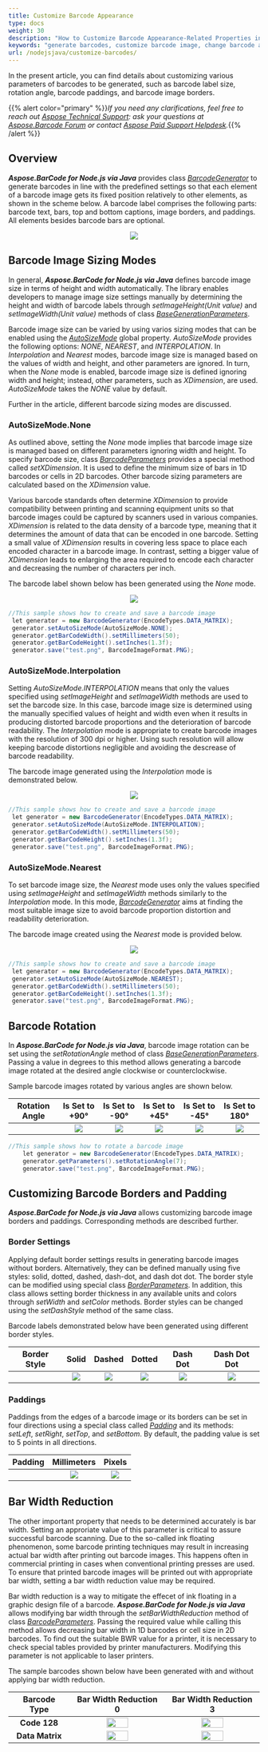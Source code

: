 ```yaml
---
title: Customize Barcode Appearance
type: docs
weight: 30
description: "How to Customize Barcode Appearance-Related Properties in Aspose.BarCode for Node.js via Java"
keywords: "generate barcodes, customize barcode image, change barcode appearance, barcode appearance in Node.js, customize barcodes, work with barcode image, generate barcodes in Aspose.BarCode"
url: /nodejsjava/customize-barcodes/
---
```

In the present article, you can find details about customizing various parameters of barcodes to be generated, such as barcode label size, rotation angle, barcode paddings, and barcode image borders.

{{% alert color="primary" %}}*If you need any clarifications, feel free to reach out [Aspose Technical Support](/barcode/nodejsjava/technical-support/): ask your questions at [Aspose.Barcode Forum](https://forum.aspose.com/c/barcode/13) or contact [Aspose Paid Support Helpdesk](https://helpdesk.aspose.com/).*{{% /alert %}}

## **Overview**
***Aspose.BarCode for Node.js via Java*** provides class [*BarcodeGenerator*](https://reference.aspose.com/barcode/nodejs/BarcodeGenerator) to generate barcodes in line with the predefined settings so that each element of a barcode image gets its fixed position relatively to other elements, as shown in the scheme below. A barcode label comprises the following parts: barcode text, bars, top and bottom captions, image borders, and paddings. All elements besides barcode bars are optional.
  
<p align="center"><img src="barcode_view_scheme.png"></p>
 
## **Barcode Image Sizing Modes**

In general, ***Aspose.BarCode for Node.js via Java*** defines barcode image size in terms of height and width automatically. The library enables developers to manage image size settings manually by determining the height and width of barcode labels through *setImageHeight(Unit value)* and *setImageWidth(Unit value)* methods of class [*BaseGenerationParameters*](https://reference.aspose.com/barcode/nodejs/BaseGenerationParameters).  
  
Barcode image size can be varied by using varios sizing modes that can be enabled using the [*AutoSizeMode*](https://reference.aspose.com/barcode/nodejs/global#AutoSizeMode) global property. *AutoSizeMode* provides the following options: *NONE*, *NEAREST*, and *INTERPOLATION*. In *Interpolation* and *Nearest* modes, barcode image size is managed based on the values of width and height, and other parameters are ignored. In turn, when the *None* mode is enabled, barcode image size is defined ignoring width and height; instead, other parameters, such as *XDimension*, are used. *AutoSizeMode* takes the *NONE* value by default.  
   
Further in the article, different barcode sizing modes are discussed.

### **AutoSizeMode.None** 
As outlined above, setting the *None* mode implies that barcode image size is managed based on different parameters ignoring width and height. To specify barcode size, class [*BarcodeParameters*](https://reference.aspose.com/barcode/nodejs/BarcodeParameters) provides a special method called *setXDimension*. It is used to define the minimum size of bars in 1D barcodes or cells in 2D barcodes. Other barcode sizing parameters are calculated based on the *XDimension* value.  
  
Various barcode standards often determine *XDimension* to provide compatibility between printing and scanning equipment units so that barcode images could be captured by scanners used in various companies. *XDimension* is related to the data density of a barcode type, meaning that it determines the amount of data that can be encoded in one barcode. Setting a small value of *XDimension* results in covering less space to place each encoded character in a barcode image. In contrast, setting a bigger value of *XDimension* leads to enlarging the area required to encode each character and decreasing the number of characters per inch.  
    
The barcode label shown below has been generated using the *None* mode.

<p align="center"><img src="autosizemodenone.png"></p>

``` java
//This sample shows how to create and save a barcode image
 let generator = new BarcodeGenerator(EncodeTypes.DATA_MATRIX);
 generator.setAutoSizeMode(AutoSizeMode.NONE);
 generator.getBarCodeWidth().setMillimeters(50);
 generator.getBarCodeHeight().setInches(1.3f);
 generator.save("test.png", BarcodeImageFormat.PNG);

```
   
### **AutoSizeMode.Interpolation**
Setting *AutoSizeMode.INTERPOLATION* means that only the values specified using *setImageHeight* and *setImageWidth* methods are used to set the barcode size. In this case, barcode image size is determined using the manually specified values of height and width even when it results in producing distorted barcode proportions and the deterioration of barcode readability. The *Interpolation* mode is appropriate to create barcode images with the resolution of 300 dpi or higher. Using such resolution will allow keeping barcode distortions negligible and avoiding the descrease of barcode readability.  
  
The barcode image generated using the *Interpolation* mode is demonstrated below.  

<p align="center"><img src="autosizemodeinterpolation.png"></p> 

``` java
//This sample shows how to create and save a barcode image
 let generator = new BarcodeGenerator(EncodeTypes.DATA_MATRIX);
 generator.setAutoSizeMode(AutoSizeMode.INTERPOLATION);
 generator.getBarCodeWidth().setMillimeters(50);
 generator.getBarCodeHeight().setInches(1.3f);
 generator.save("test.png", BarcodeImageFormat.PNG);

```

### **AutoSizeMode.Nearest** 
To set barcode image size, the *Nearest* mode uses only the values specified using *setImageHeight* and *setImageWidth* methods similarly to the *Interpolation* mode. In this mode, [*BarcodeGenerator*](https://reference.aspose.com/barcode/nodejs/BarcodeGenerator) aims at finding the most suitable image size to avoid barcode proportion distortion and readability deterioration.  
  
The barcode image created using the *Nearest* mode is provided below.
  
<p align="center"><img src="autosizemodenearest.png"></p>
  
``` java
//This sample shows how to create and save a barcode image
 let generator = new BarcodeGenerator(EncodeTypes.DATA_MATRIX);
 generator.setAutoSizeMode(AutoSizeMode.NEAREST);
 generator.getBarCodeWidth().setMillimeters(50);
 generator.getBarCodeHeight().setInches(1.3f);
 generator.save("test.png", BarcodeImageFormat.PNG);

```
  
## **Barcode Rotation**
In ***Aspose.BarCode for Node.js via Java***, barcode image rotation can be set using the *setRotationAngle* method of class [*BaseGenerationParameters*](https://reference.aspose.com/barcode/nodejs/BaseGenerationParameters). Passing a value in degrees to this method allows generating a barcode image rotated at the desired angle clockwise or counterclockwise.  
  
Sample barcode images rotated by various angles are shown below.
  
|Rotation Angle|Is Set to +90°|Is Set to -90°|Is Set to +45°|Is Set to -45°|Is Set to 180°| 
| :-: | :-: | :-: | :-: | :-: | :-: | 
| |<img src="rotationangle+90.png">|<img src="rotationangle-90.png">|<img src="rotationangle+45.png">|<img src="rotationangle-45.png">|<img src="rotationangle180.png">|
  
``` java
//This sample shows how to rotate a barcode image
    let generator = new BarcodeGenerator(EncodeTypes.DATA_MATRIX);
    generator.getParameters().setRotationAngle(7);
    generator.save("test.png", BarcodeImageFormat.PNG);
```  

## **Customizing Barcode Borders and Padding**
***Aspose.BarCode for Node.js via Java*** allows customizing barcode image borders and paddings. Corresponding methods are described further.
  
### **Border Settings**
Applying default border settings results in generating barcode images without borders. Alternatively, they can be defined manually using five styles: solid, dotted, dashed, dash-dot, and dash dot dot. The border style can be modified using special class [*BorderParameters*](https://reference.aspose.com/barcode/nodejs/BorderParameters). In addition, this class allows setting border thickness in any available units and colors through *setWidth* and *setColor* methods. Border styles can be changed using the *setDashStyle* method of the same class. 
  
Barcode labels demonstrated below have been generated using different border styles. 
  
|Border Style|Solid|Dashed|Dotted|Dash Dot|Dash Dot Dot| 
| :-: | :-: | :-: | :-: | :-: | :-: | 
| |<img src="bordersolid.png">|<img src="borderdash.png">|<img src="borderdot.png">|<img src="borderdashdot.png">|<img src="borderdashdotdot.png">|
  
### **Paddings**
Paddings from the edges of a barcode image or its borders can be set in four directions using a special class called [*Padding*](https://reference.aspose.com/barcode/nodejs/Padding) and its methods: *setLeft*, *setRight*, *setTop*, and *setBottom*. By default, the padding value is set to 5 points in all directions.
  
|Padding|Millimeters|Pixels|  
| :-: | :-: | :-: |  
| |<img src="padding10millimeters.png">|<img src="padding10pixels.png">| 

  
## **Bar Width Reduction**
The other important property that needs to be determined accurately is bar width. Setting an approriate value of this parameter is critical to assure successful barcode scanning. Due to the so-called ink floating phenomenon, some barcode printing techniques may result in increasing actual bar width after printing out barcode images. This happens often in commercial printing in cases when conventional printing presses are used. To ensure that printed barcode images will be printed out with appropriate bar width, setting a bar width reduction value may be required.  
  
Bar width reduction is a way to mitigate the effecet of ink floating in a graphic design file of a barcode. ***Aspose.BarCode for Node.js via Java*** allows modifying bar width through the *setBarWidthReduction* method of class [*BarcodeParameters*](https://reference.aspose.com/barcode/nodejs/BarcodeParameters). Passing the required value while calling this method allows decreasing bar width in 1D barcodes or cell size in 2D barcodes. To find out the suitable BWR value for a printer, it is necessary to check special tables provided by printer manufacturers. Modifying this parameter is not applicable to laser printers.  
  
The sample barcodes shown below have been generated with and without applying bar width reduction.
  
|Barcode Type|Bar Width Reduction 0|Bar Width Reduction 3|  
| :-: | :-: | :-: |  
|**Code 128**|<img src="code128barwidthreduction0.png" width="50%" height="50%">|<img src="code128barwidthreduction3.png" width="50%" height="50%">| 
|**Data Matrix**|<img src="datamatrixbarwidthreduction0.png" width="50%" height="50%">|<img src="datamatrixbarwidthreduction4.png" width="50%" height="50%">|
  
  